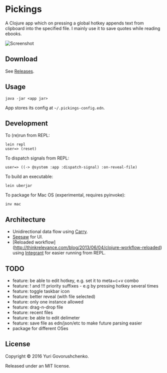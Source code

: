 # Pickings

A Clojure app which on pressing a global hotkey appends text from clipboard into the specified file.
I mainly use it to save quotes while reading ebooks.

![Screenshot](http://i.imgur.com/AZTQSiQ.png)

## Download

See [Releases](https://github.com/metametadata/pickings/releases).

## Usage

    java -jar <app jar>
    
App stores its config at `~/.pickings-config.edn`.

## Development

To (re)run from REPL:

    lein repl
    user=> (reset)

To dispatch signals from REPL:

    user=> ((-> @system :app :dispatch-signal) :on-reveal-file)

To build an executable:

    lein uberjar

To package for Mac OS (experimental, requires pyinvoke):

    inv mac
    
## Architecture

- Unidirectional data flow using [Carry](https://github.com/metametadata/carry/).
- [Seesaw](https://github.com/daveray/seesaw) for UI.
- [Reloaded workflow] (http://thinkrelevance.com/blog/2013/06/04/clojure-workflow-reloaded)
using [Integrant](https://github.com/weavejester/integrant) for easier running from REPL.

## TODO
- feature: be able to edit hotkey, e.g. set it to meta+c+v combo
- feature: ! and !!! priority suffixes - e.g by pressing hotkey several times
- feature: toggle taskbar icon
- feature: better reveal (with file selected)
- feature: only one instance allowed
- feature: drag-n-drop file
- feature: recent files
- feature: be able to edit delimeter
- feature: save file as edn/json/etc to make future parsing easier
- package for different OSes

## License
Copyright © 2016 Yuri Govorushchenko.

Released under an MIT license.
